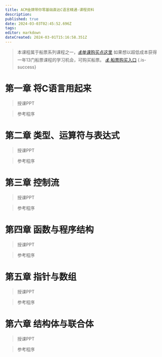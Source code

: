 ```yaml
---
title: ACM金牌带你零基础直达C语言精通-课程资料
description: 
published: true
date: 2024-03-03T02:45:52.696Z
tags: 
editor: markdown
dateCreated: 2024-03-01T15:16:58.351Z
---
```


> 本课程属于船票系列课程之一，[💰单课购买点这里](https://www.bilibili.com/cheese/play/ss3380?csource=Detail_relevantclass)
如果想以超低成本获得一年13门船票课程的学习机会，可购买船票。
[💰 船票购买入口](https://www.bilibili.com/cheese/pages/packageCourseDetail?productId=598)
{.is-success}

# 第一章 将C语言用起来
> 授课PPT

> 参考程序


# 第二章 类型、运算符与表达式
> 授课PPT

> 参考程序



# 第三章 控制流
> 授课PPT

> 参考程序



# 第四章 函数与程序结构
> 授课PPT

> 参考程序



# 第五章 指针与数组
> 授课PPT

> 参考程序



# 第六章 结构体与联合体
> 授课PPT

> 参考程序


